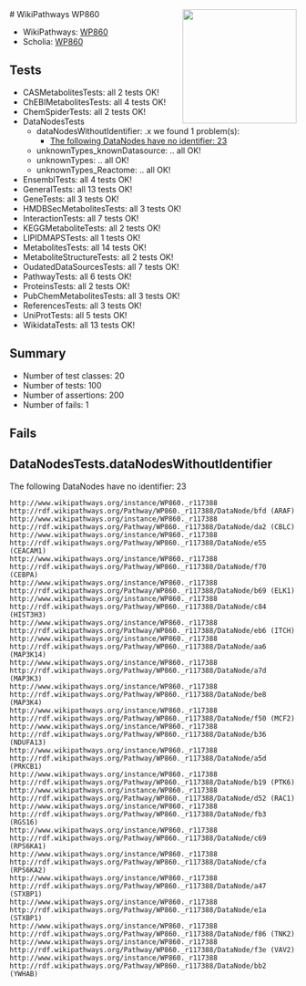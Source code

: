 <img style="float: right; width: 200px" src="https://upload.wikimedia.org/wikipedia/commons/thumb/8/83/Wplogo_with_text_500.png/640px-Wplogo_with_text_500.png" />
# WikiPathways WP860

* WikiPathways: [WP860](https://new.wikipathways.org/pathways/WP860)
* Scholia: [WP860](https://scholia.toolforge.org/wikipathways/WP860)
## Tests
* CASMetabolitesTests: all 2 tests OK!
* ChEBIMetabolitesTests: all 4 tests OK!
* ChemSpiderTests: all 2 tests OK!
* DataNodesTests
    * dataNodesWithoutIdentifier: .x we found 1 problem(s):
        * [The following DataNodes have no identifier: 23](#8792c4b2)
    * unknownTypes_knownDatasource: .. all OK!
    * unknownTypes: .. all OK!
    * unknownTypes_Reactome: .. all OK!
* EnsemblTests: all 4 tests OK!
* GeneralTests: all 13 tests OK!
* GeneTests: all 3 tests OK!
* HMDBSecMetabolitesTests: all 3 tests OK!
* InteractionTests: all 7 tests OK!
* KEGGMetaboliteTests: all 2 tests OK!
* LIPIDMAPSTests: all 1 tests OK!
* MetabolitesTests: all 14 tests OK!
* MetaboliteStructureTests: all 2 tests OK!
* OudatedDataSourcesTests: all 7 tests OK!
* PathwayTests: all 6 tests OK!
* ProteinsTests: all 2 tests OK!
* PubChemMetabolitesTests: all 3 tests OK!
* ReferencesTests: all 3 tests OK!
* UniProtTests: all 5 tests OK!
* WikidataTests: all 13 tests OK!


## Summary

* Number of test classes: 20
* Number of tests: 100
* Number of assertions: 200
* Number of fails: 1

## Fails

<a name="8792c4b2" />

## DataNodesTests.dataNodesWithoutIdentifier

The following DataNodes have no identifier: 23
```
http://www.wikipathways.org/instance/WP860._r117388 http://rdf.wikipathways.org/Pathway/WP860._r117388/DataNode/bfd (ARAF)
http://www.wikipathways.org/instance/WP860._r117388 http://rdf.wikipathways.org/Pathway/WP860._r117388/DataNode/da2 (CBLC)
http://www.wikipathways.org/instance/WP860._r117388 http://rdf.wikipathways.org/Pathway/WP860._r117388/DataNode/e55 (CEACAM1)
http://www.wikipathways.org/instance/WP860._r117388 http://rdf.wikipathways.org/Pathway/WP860._r117388/DataNode/f70 (CEBPA)
http://www.wikipathways.org/instance/WP860._r117388 http://rdf.wikipathways.org/Pathway/WP860._r117388/DataNode/b69 (ELK1)
http://www.wikipathways.org/instance/WP860._r117388 http://rdf.wikipathways.org/Pathway/WP860._r117388/DataNode/c84 (HIST3H3)
http://www.wikipathways.org/instance/WP860._r117388 http://rdf.wikipathways.org/Pathway/WP860._r117388/DataNode/eb6 (ITCH)
http://www.wikipathways.org/instance/WP860._r117388 http://rdf.wikipathways.org/Pathway/WP860._r117388/DataNode/aa6 (MAP3K14)
http://www.wikipathways.org/instance/WP860._r117388 http://rdf.wikipathways.org/Pathway/WP860._r117388/DataNode/a7d (MAP3K3)
http://www.wikipathways.org/instance/WP860._r117388 http://rdf.wikipathways.org/Pathway/WP860._r117388/DataNode/be8 (MAP3K4)
http://www.wikipathways.org/instance/WP860._r117388 http://rdf.wikipathways.org/Pathway/WP860._r117388/DataNode/f50 (MCF2)
http://www.wikipathways.org/instance/WP860._r117388 http://rdf.wikipathways.org/Pathway/WP860._r117388/DataNode/b36 (NDUFA13)
http://www.wikipathways.org/instance/WP860._r117388 http://rdf.wikipathways.org/Pathway/WP860._r117388/DataNode/a5d (PRKCB1)
http://www.wikipathways.org/instance/WP860._r117388 http://rdf.wikipathways.org/Pathway/WP860._r117388/DataNode/b19 (PTK6)
http://www.wikipathways.org/instance/WP860._r117388 http://rdf.wikipathways.org/Pathway/WP860._r117388/DataNode/d52 (RAC1)
http://www.wikipathways.org/instance/WP860._r117388 http://rdf.wikipathways.org/Pathway/WP860._r117388/DataNode/fb3 (RGS16)
http://www.wikipathways.org/instance/WP860._r117388 http://rdf.wikipathways.org/Pathway/WP860._r117388/DataNode/c69 (RPS6KA1)
http://www.wikipathways.org/instance/WP860._r117388 http://rdf.wikipathways.org/Pathway/WP860._r117388/DataNode/cfa (RPS6KA2)
http://www.wikipathways.org/instance/WP860._r117388 http://rdf.wikipathways.org/Pathway/WP860._r117388/DataNode/a47 (STXBP1)
http://www.wikipathways.org/instance/WP860._r117388 http://rdf.wikipathways.org/Pathway/WP860._r117388/DataNode/e1a (STXBP1)
http://www.wikipathways.org/instance/WP860._r117388 http://rdf.wikipathways.org/Pathway/WP860._r117388/DataNode/f86 (TNK2)
http://www.wikipathways.org/instance/WP860._r117388 http://rdf.wikipathways.org/Pathway/WP860._r117388/DataNode/f3e (VAV2)
http://www.wikipathways.org/instance/WP860._r117388 http://rdf.wikipathways.org/Pathway/WP860._r117388/DataNode/bb2 (YWHAB)
```

